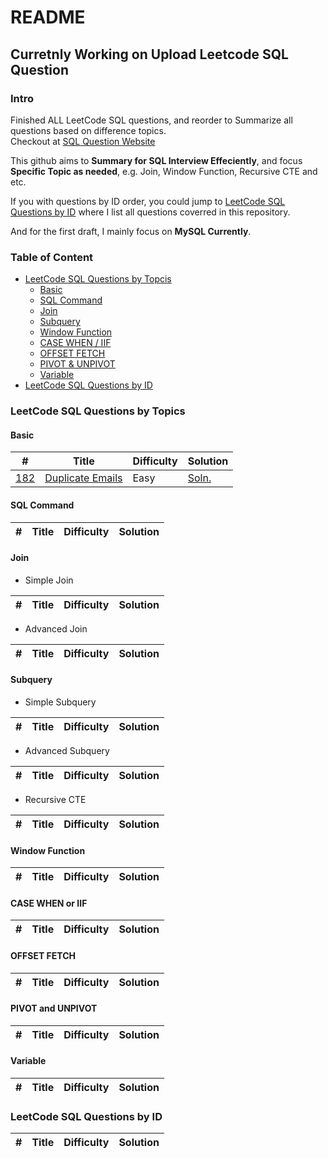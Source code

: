 # README

## Curretnly Working on Upload Leetcode SQL Question

### Intro

Finished ALL LeetCode SQL questions, and reorder to Summarize all questions based on difference topics.\
Checkout at [SQL Question Website](https://leetcodesql.herokuapp.com/view)

This github aims to **Summary for SQL Interview Effeciently**, and focus **Specific Topic as needed**, e.g. Join, Window Function, Recursive CTE and etc.

If you with questions by ID order, you could jump to [LeetCode SQL Questions by ID](./#leetcode-sql-questions-by-id) where I list all questions coverred in this repository.

And for the first draft, I mainly focus on **MySQL Currently**.

### Table of Content

* [LeetCode SQL Questions by Topcis](./#leetcode-sql-questions-by-topics)
  * [Basic](./#basic)
  * [SQL Command](./#sql-command)
  * [Join](./#join)
  * [Subquery](./#subquery)
  * [Window Function](./#window-function)
  * [CASE WHEN / IIF](./#case-when-or-iif)
  * [OFFSET FETCH](./#offset-fetch)
  * [PIVOT & UNPIVOT](./#pivot-and-unpivot)
  * [Variable](./#variable)
* [LeetCode SQL Questions by ID](./#leetcode-sql-questions-by-id)

### LeetCode SQL Questions by Topics

#### Basic

| **#**                                             | **Title**                                                                | **Difficulty** | **Solution**                                        |
| ------------------------------------------------- | ------------------------------------------------------------------------ | -------------- | --------------------------------------------------- |
| [182](main/1.1%20Basic/182.Duplicate\_Emails.sql) | [Duplicate Emails](https://www.db-fiddle.com/f/qEXCKpHPcRJXUTRtuCmeha/0) | Easy           | [Soln.](main/1.1%20Basic/182.Duplicate\_Emails.pdf) |

#### SQL Command

| **#** | **Title** | **Difficulty** | **Solution** |
| ----- | --------- | -------------- | ------------ |

#### Join

* Simple Join

| **#** | **Title** | **Difficulty** | **Solution** |
| ----- | --------- | -------------- | ------------ |

* Advanced Join

| **#** | **Title** | **Difficulty** | **Solution** |
| ----- | --------- | -------------- | ------------ |

#### Subquery

* Simple Subquery

| **#** | **Title** | **Difficulty** | **Solution** |
| ----- | --------- | -------------- | ------------ |

* Advanced Subquery

| **#** | **Title** | **Difficulty** | **Solution** |
| ----- | --------- | -------------- | ------------ |

* Recursive CTE

| **#** | **Title** | **Difficulty** | **Solution** |
| ----- | --------- | -------------- | ------------ |

#### Window Function

| **#** | **Title** | **Difficulty** | **Solution** |
| ----- | --------- | -------------- | ------------ |

#### CASE WHEN or IIF

| **#** | **Title** | **Difficulty** | **Solution** |
| ----- | --------- | -------------- | ------------ |

#### OFFSET FETCH

| **#** | **Title** | **Difficulty** | **Solution** |
| ----- | --------- | -------------- | ------------ |

#### PIVOT and UNPIVOT

| **#** | **Title** | **Difficulty** | **Solution** |
| ----- | --------- | -------------- | ------------ |

#### Variable

| **#** | **Title** | **Difficulty** | **Solution** |
| ----- | --------- | -------------- | ------------ |

### LeetCode SQL Questions by ID

| **#** | **Title** | **Difficulty** | **Solution** |
| ----- | --------- | -------------- | ------------ |
